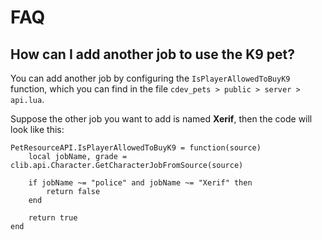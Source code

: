 # FAQ

## How can I add another job to use the K9 pet?

You can add another job by configuring the `IsPlayerAllowedToBuyK9` function, which you can find in the file `cdev_pets > public > server > api.lua`.

Suppose the other job you want to add is named **Xerif**, then the code will look like this:

```
PetResourceAPI.IsPlayerAllowedToBuyK9 = function(source)
    local jobName, grade = clib.api.Character.GetCharacterJobFromSource(source)

    if jobName ~= "police" and jobName ~= "Xerif" then
        return false
    end

    return true
end
```

